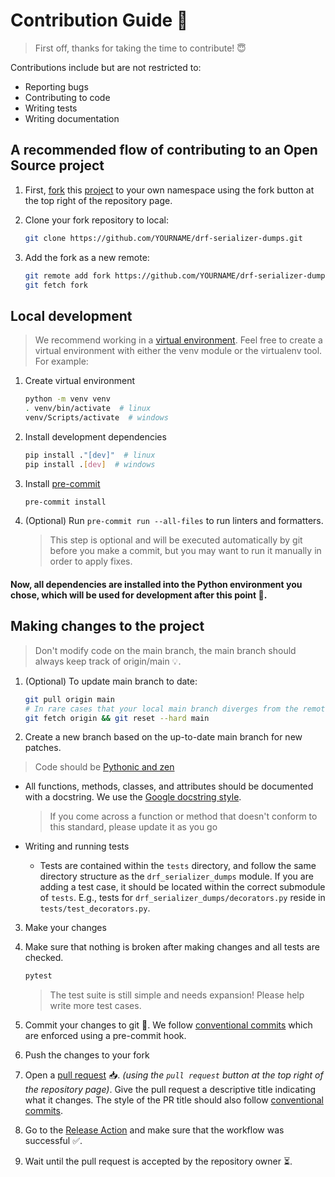 # Contribution Guide 📖

> First off, thanks for taking the time to contribute! 😇

Contributions include but are not restricted to:
- Reporting bugs
- Contributing to code
- Writing tests
- Writing documentation

## A recommended flow of contributing to an Open Source project

1. First, [fork](https://github.com/Friskes/drf-serializer-dumps/fork) this [project](https://github.com/Friskes/drf-serializer-dumps) to your own namespace using the fork button at the top right of the repository page.

2. Clone your fork repository to local:
    ```bash
    git clone https://github.com/YOURNAME/drf-serializer-dumps.git
    ```

3. Add the fork as a new remote:
    ```bash
    git remote add fork https://github.com/YOURNAME/drf-serializer-dumps.git
    git fetch fork
    ```

## Local development

> We recommend working in a [virtual environment](https://docs.python.org/3/tutorial/venv.html). Feel free to create a virtual environment with either the venv module or the virtualenv tool. For example:

1. Create virtual environment
    ```bash
    python -m venv venv
    . venv/bin/activate  # linux
    venv/Scripts/activate  # windows
    ```

2. Install development dependencies
    ```bash
    pip install ."[dev]"  # linux
    pip install .[dev]  # windows
    ```

3. Install [pre-commit](https://pre-commit.com/)
    ```bash
    pre-commit install
    ```

4. (Optional) Run `pre-commit run --all-files` to run linters and formatters.
    > This step is optional and will be executed automatically by git before you make a commit, but you may want to run it manually in order to apply fixes.

#### Now, all dependencies are installed into the Python environment you chose, which will be used for development after this point 🎉.

## Making changes to the project

> Don't modify code on the main branch, the main branch should always keep track of origin/main 💡.

1. (Optional) To update main branch to date:
    ```bash
    git pull origin main
    # In rare cases that your local main branch diverges from the remote main:
    git fetch origin && git reset --hard main
    ```

2. Create a new branch based on the up-to-date main branch for new patches.

> Code should be [Pythonic and zen](https://peps.python.org/pep-0020/)

- All functions, methods, classes, and attributes should be documented with a docstring. We use the [Google docstring style](https://sphinxcontrib-napoleon.readthedocs.io/en/latest/example_google.html).
    > If you come across a function or method that doesn't conform to this standard, please update it as you go

- Writing and running tests
    - Tests are contained within the `tests` directory, and follow the same directory structure as the `drf_serializer_dumps` module. If you are adding a test case, it should be located within the correct submodule of `tests`. E.g., tests for `drf_serializer_dumps/decorators.py` reside in `tests/test_decorators.py`.

3. Make your changes

4. Make sure that nothing is broken after making changes and all tests are checked.
    ```bash
    pytest
    ```
    > The test suite is still simple and needs expansion! Please help write more test cases.

5. Commit your changes to git 📝. We follow [conventional commits](https://www.conventionalcommits.org/) which are enforced using a pre-commit hook.

6. Push the changes to your fork

7. Open a [pull request](https://docs.github.com/en/pull-requests) 📥. *(using the `pull request` button at the top right of the repository page)*. Give the pull request a descriptive title indicating what it changes. The style of the PR title should also follow [conventional commits](https://www.conventionalcommits.org/).

8. Go to the [Release Action](https://github.com/Friskes/drf-serializer-dumps/actions/workflows/publish-to-pypi.yml) and make sure that the workflow was successful ✅.

9. Wait until the pull request is accepted by the repository owner ⏳.
